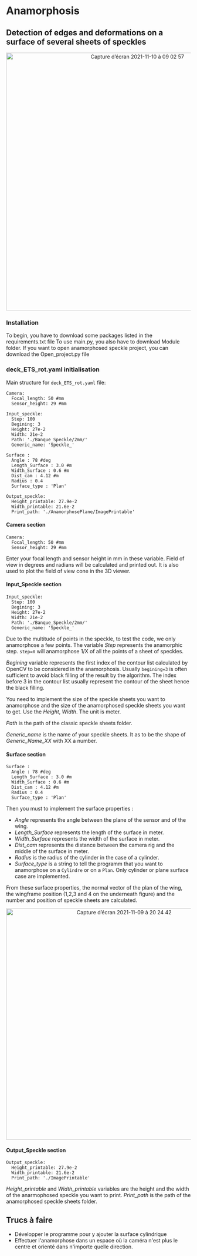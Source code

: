 # Anamorphosis

## Detection of edges and deformations on a surface of several sheets of speckles

<p align="center">
  <img width="700" alt="Capture d’écran 2021-11-10 à 09 02 57" src="https://user-images.githubusercontent.com/84194324/141127089-da3f65a4-66ff-4667-b41b-1c5d69b1e156.png">
</p>

### Installation
To begin, you have to download some packages listed in the requirements.txt file
To use main.py, you also have to download Module folder. If you want to open anamorphosed speckle project, you can download the Open_project.py file

### deck_ETS_rot.yaml initialisation

Main structure for `deck_ETS_rot.yaml` file:

```
Camera:
  Focal_length: 50 #mm
  Sensor_height: 29 #mm

Input_speckle: 
  Step: 100
  Begining: 3
  Height: 27e-2
  Width: 21e-2
  Path: './Banque_Speckle/2mm/'
  Generic_name: 'Speckle_'

Surface : 
  Angle : 78 #deg
  Length_Surface : 3.0 #m 
  Width_Surface : 0.6 #m 
  Dist_cam : 4.12 #m 
  Radius : 0.4
  Surface_type : 'Plan'

Output_speckle:
  Height_printable: 27.9e-2
  Width_printable: 21.6e-2
  Print_path: './AnamorphosePlane/ImagePrintable'
```
#### Camera section
```
Camera:
  Focal_length: 50 #mm
  Sensor_height: 29 #mm
 ```
 Enter your focal length and sensor height in mm in these variable. Field of view in degrees and radians will be calculated and printed out.
 It is also used to plot the field of view cone in the 3D viewer.
#### Input_Speckle section
```
Input_speckle: 
  Step: 100
  Begining: 3
  Height: 27e-2
  Width: 21e-2
  Path: './Banque_Speckle/2mm/'
  Generic_name: 'Speckle_'
```
Due to the multitude of points in the speckle, to test the code, we only anamorphose a few points. The variable *Step* represents the anamorphic step. `step=X` will anamorphose 1/X of all the points of a sheet of speckles.

*Begining* variable represents the first index of the contour list calculated by OpenCV to be considered in the anamorphosis. Usually `begining=3` is often sufficient to avoid black filling of the result by the algorithm. The index before 3 in the contour list usually represent the contour of the sheet hence the black filling.

You need to implement the size of the speckle sheets you want to anamorphose and the size of the anamorphosed speckle sheets you want to get. Use the *Height*, *Width*. The unit is meter.

*Path* is the path of the classic speckle sheets folder.

*Generic_name* is the name of your speckle sheets. It as to be the shape of *Generic_Name_XX* with XX a number.


#### Surface section
```
Surface : 
  Angle : 78 #deg
  Length_Surface : 3.0 #m 
  Width_Surface : 0.6 #m 
  Dist_cam : 4.12 #m 
  Radius : 0.4
  Surface_type : 'Plan'
```
Then you must to implement the surface properties :
- *Angle* represents the angle between the plane of the sensor and of the wing.
- *Length_Surface* represents the length of the surface in meter.
- *Width_Surface* represents the width of the surface in meter.
- *Dist_cam* represents the distance between the camera rig and the middle of the surface in meter.
- *Radius* is the radius of the cylinder in the case of a cylinder.
- *Surface_type* is a string to tell the programm that you want to anamorphose on a `Cylindre` or on a `Plan`. Only cylinder or plane surface case are implemented.

From these surface properties, the normal vector of the plan of the wing, the wingframe position (1,2,3 and 4 on the underneath figure) and the number and position of speckle sheets are calculated.

<p align="center">
  <img width="628" alt="Capture d’écran 2021-11-09 à 20 24 42" src="https://user-images.githubusercontent.com/84194324/141032568-872ec514-2716-4acb-a321-eb7dfd5d4731.png">
</p>

#### Output_Speckle section
```
Output_speckle:
  Height_printable: 27.9e-2
  Width_printable: 21.6e-2
  Print_path: './ImagePrintable'
```
*Height_printable* and *Width_printable* variables are the height and the width of the anarmophosed speckle you want to print. 
*Print_path* is the path of the anamorphosed speckle sheets folder.


## Trucs à faire

- Développer le programme pour y ajouter la surface cylindrique
- Effectuer l'anamorphose dans un espace où la caméra n'est plus le centre et orienté dans n'importe quelle direction.

